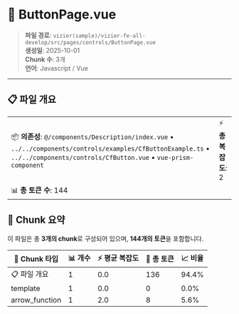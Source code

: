 # 📄 ButtonPage.vue

> **파일 경로**: `vizier(sample)/vizier-fe-all-develop/src/pages/controls/ButtonPage.vue`  
> **생성일**: 2025-10-01  
> **Chunk 수**: 3개  
> **언어**: Javascript / Vue
---


## 📋 파일 개요

| | |
|--|--|
| 📦 **의존성**: `@/components/Description/index.vue` • `../../components/controls/examples/CfButtonExample.ts` • `../../components/controls/CfButton.vue` • `vue-prism-component` | ⚡ **총 복잡도**: 2 |
| 📊 **총 토큰 수**: 144 |  |






## 🧩 Chunk 요약

이 파일은 총 **3개의 chunk**로 구성되어 있으며, **144개의 토큰**을 포함합니다.

| 🧩 Chunk 타입 | 📊 개수 | ⚡ 평균 복잡도 | 📝 총 토큰 | 📈 비율 |
|---------------|--------|-------------|----------|--------|
| 📋 파일 개요 | 1 | 0.0 | 136 | 94.4% |
| template | 1 | 0.0 | 0 | 0.0% |
| arrow_function | 1 | 2.0 | 8 | 5.6% |

